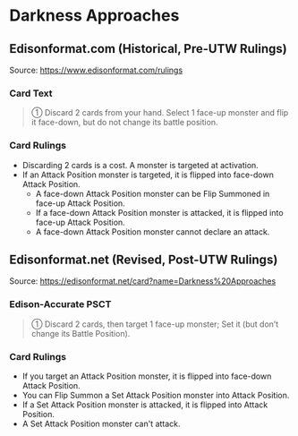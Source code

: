 # Darkness Approaches

## Edisonformat.com (Historical, Pre-UTW Rulings)

Source: https://www.edisonformat.com/rulings

### Card Text

> ① Discard 2 cards from your hand. Select 1 face-up monster and flip it face-down, but do not change its battle position.

### Card Rulings

*   Discarding 2 cards is a cost. A monster is targeted at activation.
*   If an Attack Position monster is targeted, it is flipped into face-down Attack Position.
    *   A face-down Attack Position monster can be Flip Summoned in face-up Attack Position.
    *   If a face-down Attack Position monster is attacked, it is flipped into face-up Attack Position.
    *   A face-down Attack Position monster cannot declare an attack.

## Edisonformat.net (Revised, Post-UTW Rulings)

Source: https://edisonformat.net/card?name=Darkness%20Approaches

### Edison-Accurate PSCT

> ① Discard 2 cards, then target 1 face-up monster; Set it (but don’t change its Battle Position).

### Card Rulings

*   If you target an Attack Position monster, it is flipped into face-down Attack Position.
*   You can Flip Summon a Set Attack Position monster into Attack Position.
*   If a Set Attack Position monster is attacked, it is flipped into Attack Position.
*   A Set Attack Position monster can't attack.
            